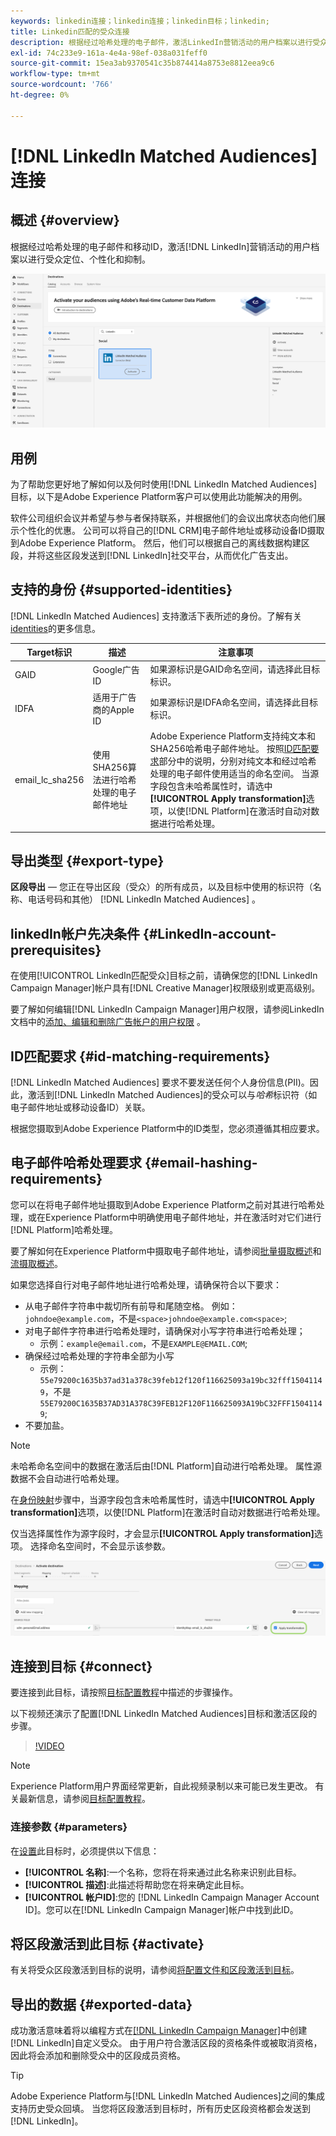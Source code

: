 ```yaml
---
keywords: linkedin连接；linkedin连接；linkedin目标；linkedin;
title: Linkedin匹配的受众连接
description: 根据经过哈希处理的电子邮件，激活LinkedIn营销活动的用户档案以进行受众定位、个性化和抑制。
exl-id: 74c233e9-161a-4e4a-98ef-038a031feff0
source-git-commit: 15ea3ab9370541c35b874414a8753e8812eea9c6
workflow-type: tm+mt
source-wordcount: '766'
ht-degree: 0%

---
```


# [!DNL LinkedIn Matched Audiences] 连接

## 概述 {#overview}

根据经过哈希处理的电子邮件和移动ID，激活[!DNL LinkedIn]营销活动的用户档案以进行受众定位、个性化和抑制。

![linkedInAdobe Experience Platform UI中的目标](../../assets/catalog/social/linkedin/catalog.png)

## 用例

为了帮助您更好地了解如何以及何时使用[!DNL LinkedIn Matched Audiences]目标，以下是Adobe Experience Platform客户可以使用此功能解决的用例。

软件公司组织会议并希望与参与者保持联系，并根据他们的会议出席状态向他们展示个性化的优惠。 公司可以将自己的[!DNL CRM]电子邮件地址或移动设备ID摄取到Adobe Experience Platform。 然后，他们可以根据自己的离线数据构建区段，并将这些区段发送到[!DNL LinkedIn]社交平台，从而优化广告支出。

## 支持的身份 {#supported-identities}

[!DNL LinkedIn Matched Audiences] 支持激活下表所述的身份。了解有关[identities](/help/identity-service/namespaces.md)的更多信息。

| Target标识 | 描述 | 注意事项 |
|---|---|---|
| GAID | Google广告ID | 如果源标识是GAID命名空间，请选择此目标标识。 |
| IDFA | 适用于广告商的Apple ID | 如果源标识是IDFA命名空间，请选择此目标标识。 |
| email_lc_sha256 | 使用SHA256算法进行哈希处理的电子邮件地址 | Adobe Experience Platform支持纯文本和SHA256哈希电子邮件地址。 按照[ID匹配要求](#id-matching-requirements-id-matching-requirements)部分中的说明，分别对纯文本和经过哈希处理的电子邮件使用适当的命名空间。 当源字段包含未哈希属性时，请选中&#x200B;**[!UICONTROL Apply transformation]**&#x200B;选项，以使[!DNL Platform]在激活时自动对数据进行哈希处理。 |


## 导出类型 {#export-type}

**区段导出**  — 您正在导出区段（受众）的所有成员，以及目标中使用的标识符（名称、电话号码和其他） [!DNL LinkedIn Matched Audiences] 。

## linkedIn帐户先决条件 {#LinkedIn-account-prerequisites}

在使用[!UICONTROL LinkedIn匹配受众]目标之前，请确保您的[!DNL LinkedIn Campaign Manager]帐户具有[!DNL Creative Manager]权限级别或更高级别。

要了解如何编辑[!DNL LinkedIn Campaign Manager]用户权限，请参阅LinkedIn文档中的[添加、编辑和删除广告帐户的用户权限](https://www.linkedin.com/help/lms/answer/5753) 。

## ID匹配要求 {#id-matching-requirements}

[!DNL LinkedIn Matched Audiences] 要求不要发送任何个人身份信息(PII)。因此，激活到[!DNL LinkedIn Matched Audiences]的受众可以与&#x200B;*哈希*&#x200B;标识符（如电子邮件地址或移动设备ID）关联。

根据您摄取到Adobe Experience Platform中的ID类型，您必须遵循其相应要求。

## 电子邮件哈希处理要求 {#email-hashing-requirements}

您可以在将电子邮件地址摄取到Adobe Experience Platform之前对其进行哈希处理，或在Experience Platform中明确使用电子邮件地址，并在激活时对它们进行[!DNL Platform]哈希处理。

要了解如何在Experience Platform中摄取电子邮件地址，请参阅[批量摄取概述](/help/ingestion/batch-ingestion/overview.md)和[流摄取概述](/help/ingestion/streaming-ingestion/overview.md)。

如果您选择自行对电子邮件地址进行哈希处理，请确保符合以下要求：

* 从电子邮件字符串中裁切所有前导和尾随空格。 例如：`johndoe@example.com`，不是`<space>johndoe@example.com<space>`;
* 对电子邮件字符串进行哈希处理时，请确保对小写字符串进行哈希处理；
   * 示例：`example@email.com`，不是`EXAMPLE@EMAIL.COM`;
* 确保经过哈希处理的字符串全部为小写
   * 示例：`55e79200c1635b37ad31a378c39feb12f120f116625093a19bc32fff15041149`，不是`55E79200C1635B37AD31A378C39FEB12F120F116625093A19bC32FFF15041149`;
* 不要加盐。

>[!NOTE]
>
>未哈希命名空间中的数据在激活后由[!DNL Platform]自动进行哈希处理。
> 属性源数据不会自动进行哈希处理。
> 
> 在[身份映射](../../ui/activate-destinations.md#mapping)步骤中，当源字段包含未哈希属性时，请选中&#x200B;**[!UICONTROL Apply transformation]**&#x200B;选项，以使[!DNL Platform]在激活时自动对数据进行哈希处理。
> 
> 仅当选择属性作为源字段时，才会显示&#x200B;**[!UICONTROL Apply transformation]**&#x200B;选项。 选择命名空间时，不会显示该参数。

![身份映射转换](../../assets/ui/activate-destinations/identity-mapping-transformation.png)

## 连接到目标 {#connect}

要连接到此目标，请按照[目标配置教程](../../ui/connect-destination.md)中描述的步骤操作。

以下视频还演示了配置[!DNL LinkedIn Matched Audiences]目标和激活区段的步骤。

>[!VIDEO](https://video.tv.adobe.com/v/332599/?quality=12&learn=on&captions=eng)

>[!NOTE]
>
>Experience Platform用户界面经常更新，自此视频录制以来可能已发生更改。 有关最新信息，请参阅[目标配置教程](../../ui/connect-destination.md)。

### 连接参数 {#parameters}

在[设置](../../ui/connect-destination.md)此目标时，必须提供以下信息：

* **[!UICONTROL 名称]**:一个名称，您将在将来通过此名称来识别此目标。
* **[!UICONTROL 描述]**:此描述将帮助您在将来确定此目标。
* **[!UICONTROL 帐户ID]**:您的 [!DNL LinkedIn Campaign Manager Account ID]。您可以在[!DNL LinkedIn Campaign Manager]帐户中找到此ID。

## 将区段激活到此目标 {#activate}

有关将受众区段激活到目标的说明，请参阅[将配置文件和区段激活到目标](../../ui/activate-destinations.md)。

## 导出的数据 {#exported-data}

成功激活意味着将以编程方式在[[!DNL LinkedIn Campaign Manager]](https://www.linkedin.com/campaignmanager/login)中创建[!DNL LinkedIn]自定义受众。 由于用户符合激活区段的资格条件或被取消资格，因此将会添加和删除受众中的区段成员资格。

>[!TIP]
>
>Adobe Experience Platform与[!DNL LinkedIn Matched Audiences]之间的集成支持历史受众回填。 当您将区段激活到目标时，所有历史区段资格都会发送到[!DNL LinkedIn]。
